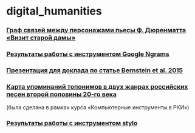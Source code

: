 # digital_humanities

### [Граф связей между персонажами пьесы Ф. Дюренматта «Визит старой дамы»](https://polyatomson.github.io/digital_humanities/network/)

### [Результаты работы с инструментом Google Ngrams](https://polyatomson.github.io/digital_humanities/description_ngrams1.html)

### [Презентация для доклада по статье Bernstein et al. 2015](https://polyatomson.github.io/digital_humanities/report_presentation.pdf)

### [Карта упоминаний топонимов в двух жанрах российских песен второй половины 20-го века](https://github.com/polyatomson/kili_map1)
(была сделана в рамках курса «Компьютерные инструменты в РКИ»)

### [Результаты работы с инструментом stylo](https://github.com/polyatomson/digital_humanities/blob/master/stylometry.md)
